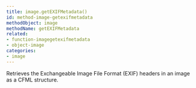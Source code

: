 ```yaml
---
title: image.getEXIFMetadata()
id: method-image-getexifmetadata
methodObject: image
methodName: getEXIFMetadata
related:
- function-imagegetexifmetadata
- object-image
categories:
- image
---
```


Retrieves the Exchangeable Image File Format (EXIF) headers in an image as a CFML structure.